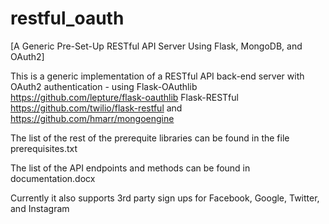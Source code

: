 restful_oauth
=============

[A Generic Pre-Set-Up RESTful API Server Using Flask, MongoDB, and OAuth2]

This is a generic implementation of a RESTful API back-end server with OAuth2 authentication - using Flask-OAuthlib https://github.com/lepture/flask-oauthlib Flask-RESTful https://github.com/twilio/flask-restful and https://github.com/hmarr/mongoengine

The list of the rest of the prerequite libraries can be found in the file prerequisites.txt

The list of the API endpoints and methods can be found in documentation.docx

Currently it also supports 3rd party sign ups for Facebook, Google, Twitter, and Instagram
